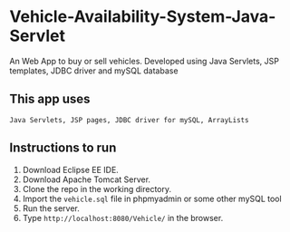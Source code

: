 # Vehicle-Availability-System-Java-Servlet
An Web App to buy or sell vehicles. Developed using Java Servlets, JSP templates, JDBC driver and mySQL database

## This app uses
```Java Servlets, JSP pages, JDBC driver for mySQL, ArrayLists```

## Instructions to run
1. Download Eclipse EE IDE.
2. Download Apache Tomcat Server.
3. Clone the repo in the working directory.
5. Import the ```vehicle.sql``` file in phpmyadmin or some other mySQL tool
4. Run the server.
5. Type ```http://localhost:8080/Vehicle/``` in the browser.

